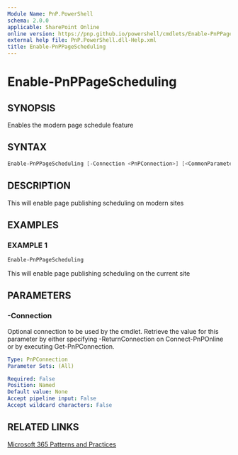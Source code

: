 ```yaml
---
Module Name: PnP.PowerShell
schema: 2.0.0
applicable: SharePoint Online
online version: https://pnp.github.io/powershell/cmdlets/Enable-PnPPageScheduling.html
external help file: PnP.PowerShell.dll-Help.xml
title: Enable-PnPPageScheduling
---
```

  
# Enable-PnPPageScheduling

## SYNOPSIS

Enables the modern page schedule feature

## SYNTAX

```powershell
Enable-PnPPageScheduling [-Connection <PnPConnection>] [<CommonParameters>]
```

## DESCRIPTION

This will enable page publishing scheduling on modern sites

## EXAMPLES

### EXAMPLE 1
```powershell
Enable-PnPPageScheduling
```

This will enable page publishing scheduling on the current site

## PARAMETERS

### -Connection
Optional connection to be used by the cmdlet. Retrieve the value for this parameter by either specifying -ReturnConnection on Connect-PnPOnline or by executing Get-PnPConnection.

```yaml
Type: PnPConnection
Parameter Sets: (All)

Required: False
Position: Named
Default value: None
Accept pipeline input: False
Accept wildcard characters: False
```

## RELATED LINKS

[Microsoft 365 Patterns and Practices](https://aka.ms/m365pnp)